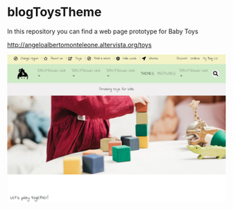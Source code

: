 # blogToysTheme

In this repository you can find a web page prototype for Baby Toys 

http://angeloalbertomonteleone.altervista.org/toys

<img src="image/main/toys1.JPG" width="800px">
